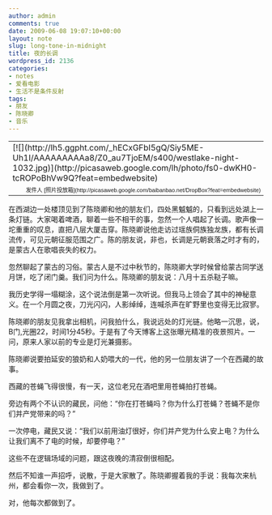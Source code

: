 ```yaml
---
author: admin
comments: true
date: 2009-06-08 19:07:10+00:00
layout: note
slug: long-tone-in-midnight
title: 夜的长调
wordpress_id: 2136
categories:
- notes
- 爱看电影
- 生活不是条件反射
tags:
- 朋友
- 陈晓卿
- 音乐
---
```


<table style="width:auto;" ><tr >
<td >[![](http://lh5.ggpht.com/_hECxGFbI5gQ/Siy5ME-Uh1I/AAAAAAAAAa8/Z0_au7TjoEM/s400/westlake-night-1032.jpg)](http://picasaweb.google.com/lh/photo/fs0-dwKH0-tcROPoBhVw9Q?feat=embedwebsite)
</td></tr><tr >
<td style="font-family:arial,sans-serif; font-size:11px; text-align:right" >发件人 [照片投放箱](http://picasaweb.google.com/baibanbao.net/DropBox?feat=embedwebsite)
</td></tr></table>

在西湖边一处楼顶见到了陈晓卿和他的朋友们，四处黑魆魆的，只看到远处湖上一条灯链。大家喝着啤酒，聊着一些不相干的事，忽然一个人唱起了长调。歌声像一坨重重的叹息，直把八层大厦击穿。陈晓卿说他走访过瑶族侗族独龙族，都有长调流传，可见元朝征服范围之广。陈的朋友说，非也，长调是元朝衰落之时才有的，是蒙古人在歌唱丧失的权力。

忽然聊起了蒙古的习俗。蒙古人是不过中秋节的，陈晓卿大学时候曾给蒙古同学送月饼，吃了闭门羹。我们问为什么。陈晓卿的朋友说：八月十五杀鞑子嘛。

我历史学得一塌糊涂，这个说法倒是第一次听说。但我马上领会了其中的神秘意义。在一个月圆之夜，刀光闪闪，人影绰绰，连喊杀声在旷野里也变得无比寂寥。

陈晓卿的朋友见我拿出相机，问我拍什么，我说远处的灯光链。他略一沉思，说，B门,光圈22，时间1分45秒。于是有了今天博客上这张曝光精准的夜景照片。一问，原来人家以前的专业是灯光兼摄影。

陈晓卿说要拍延安的狼奶和人奶喂大的一代，他的另一位朋友讲了一个在西藏的故事。

西藏的苍蝇飞得很慢，有一天，这位老兄在酒吧里用苍蝇拍打苍蝇。

旁边有两个不认识的藏民，问他：“你在打苍蝇吗？你为什么打苍蝇？苍蝇不是你们并产党带来的吗？”

一次停电，藏民又说：“我们以前用油灯很好，你们并产党为什么安上电？为什么让我们离不了电的时候，却要停电？”

这些不在逻辑场域的问题，跟这夜晚的清寂倒很相配。

然后不知谁一声招呼，说散，于是大家散了。陈晓卿握着我的手说：我每次来杭州，都会看你一次，我做到了。

对，他每次都做到了。

